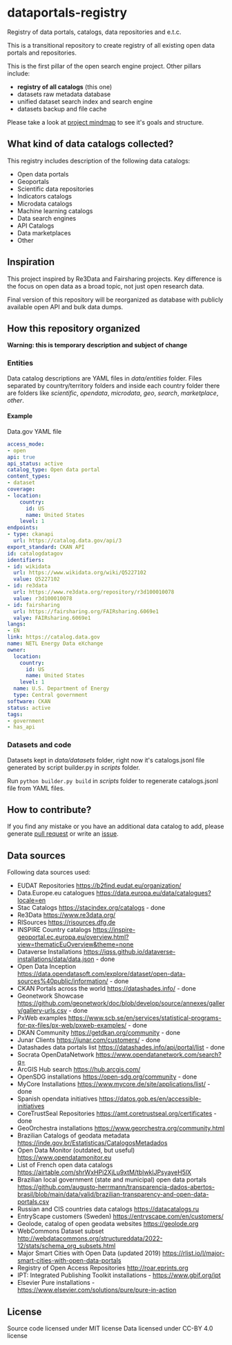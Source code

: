 # dataportals-registry
Registry of data portals, catalogs, data repositories and e.t.c.


This is a transitional repository to create registry of all existing open data portals and repositories.

This is the first pillar of the open search engine project. Other pillars include:
* **registry of all catalogs** (this one)
* datasets raw metadata database
* unified dataset search index and search engine
* datasets backup and file cache

Please take a look at [project mindmap](/assets/commondataindex.png) to see it's goals and structure.

## What kind of data catalogs collected?

This registry includes description of the following data catalogs:
* Open data portals
* Geoportals
* Scientific data repositories
* Indicators catalogs
* Microdata catalogs
* Machine learning catalogs
* Data search engines
* API Catalogs
* Data marketplaces
* Other 



## Inspiration

This project inspired by Re3Data and Fairsharing projects. Key difference is the focus on open data as a broad topic, not just open research data.

Final version of this repository will be reorganized as database with publicly available open API and bulk data dumps.

## How this repository organized

**Warning: this is temporary description and subject of change**


### Entities
Data catalog descriptions are YAML files in *data/entities* folder. Files separated by country/territory folders and inside each country folder there are folders like *scientific*, *opendata*, *microdata*, *geo*, *search*, *marketplace*, *other*.

#### Example

Data.gov YAML file

```yaml
access_mode:
- open
api: true
api_status: active
catalog_type: Open data portal
content_types:
- dataset
coverage:
- location:
    country:
      id: US
      name: United States
    level: 1
endpoints:
- type: ckanapi
  url: https://catalog.data.gov/api/3
export_standard: CKAN API
id: catalogdatagov
identifiers:
- id: wikidata
  url: https://www.wikidata.org/wiki/Q5227102
  value: Q5227102
- id: re3data
  url: https://www.re3data.org/repository/r3d100010078
  value: r3d100010078
- id: fairsharing
  url: https://fairsharing.org/FAIRsharing.6069e1
  valye: FAIRsharing.6069e1
langs:
- EN
link: https://catalog.data.gov
name: NETL Energy Data eXchange
owner:
  location:
    country:
      id: US
      name: United States
    level: 1
  name: U.S. Department of Energy
  type: Central government
software: CKAN
status: active
tags:
- government
- has_api
```

### Datasets and code

Datasets kept in *data/datasets* folder, right now it's catalogs.jsonl file generated by script builder.py in *scripts* folder. 

Run ```python builder.py build``` in *scripts* folder to regenerate catalogs.jsonl file from YAML files.


## How to contribute?

If you find any mistake or you have an additional data catalog to add, please generate [pull request](https://github.com/commondataio/dataportals-registry/pulls) or write an [issue](https://github.com/commondataio/dataportals-registry/issues).


## Data sources

Following data sources used:

* EUDAT Repositories	https://b2find.eudat.eu/organization/
* Data.Europe.eu catalogues	https://data.europa.eu/data/catalogues?locale=en
* Stac Catalogs	https://stacindex.org/catalogs - done
* Re3Data	https://www.re3data.org/
* RISources	https://risources.dfg.de
* INSPIRE Country catalogs	https://inspire-geoportal.ec.europa.eu/overview.html?view=thematicEuOverview&theme=none
* Dataverse Installations	https://iqss.github.io/dataverse-installations/data/data.json - done
* Open Data Inception	https://data.opendatasoft.com/explore/dataset/open-data-sources%40public/information/ - done
* CKAN Portals across the world	https://datashades.info/ - done
* Geonetwork Showcase	https://github.com/geonetwork/doc/blob/develop/source/annexes/gallery/gallery-urls.csv - done
* PxWeb examples	https://www.scb.se/en/services/statistical-programs-for-px-files/px-web/pxweb-examples/ - done
* DKAN Community	https://getdkan.org/community - done
* Junar Clients	https://junar.com/customers/ - done
* Datashades data portals list	https://datashades.info/api/portal/list - done
* Socrata OpenDataNetwork	https://www.opendatanetwork.com/search?q=
* ArcGIS Hub search	https://hub.arcgis.com/
* OpenSDG installations	https://open-sdg.org/community - done
* MyCore Installations	https://www.mycore.de/site/applications/list/ - done
* Spanish opendata initiatives https://datos.gob.es/en/accessible-initiatives
* CoreTrustSeal Repositories https://amt.coretrustseal.org/certificates - done
* GeoOrchestra installations https://www.georchestra.org/community.html
* Brazilian Catalogs of geodata metadata https://inde.gov.br/Estatisticas/CatalogosMetadados
* Open Data Monitor (outdated, but useful) https://www.opendatamonitor.eu
* List of French open data catalogs https://airtable.com/shrWxHPi2XjLu9xtM/tblwklJPsyayeH5lX
* Brazilian local government (state and municipal) open data portals https://github.com/augusto-herrmann/transparencia-dados-abertos-brasil/blob/main/data/valid/brazilian-transparency-and-open-data-portals.csv
* Russian and CIS countries data catalogs https://datacatalogs.ru
* EntryScape customers (Sweden) https://entryscape.com/en/customers/
* Geolode, catalog of open geodata websites https://geolode.org
* WebCommons Dataset subset http://webdatacommons.org/structureddata/2022-12/stats/schema_org_subsets.html
* Major Smart Cities with Open Data (updated 2019) https://rlist.io/l/major-smart-cities-with-open-data-portals
* Registry of Open Access Repositories http://roar.eprints.org
* IPT: Integrated Publishing Toolkit installations - https://www.gbif.org/ipt
* Elsevier Pure installations - https://www.elsevier.com/solutions/pure/pure-in-action

## License

Source code licensed under MIT license
Data licensed under CC-BY 4.0 license
